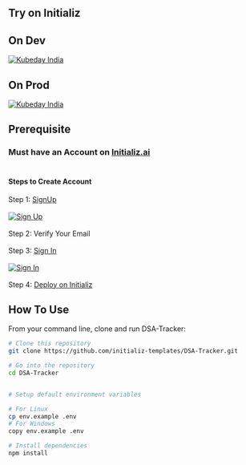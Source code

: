 ## Try on Initializ

## On Dev 
[![Kubeday India](https://res.cloudinary.com/daosik5yi/image/upload/f_auto,q_auto/pntsnjpa1sxbc2d02q9n)](https://console.dev.initializ.ai/create-app/?clone=https://github.com/initializ-templates/DSA-Tracker&repo_name=DSA-Tracker&description=♾%20This%20app%20keeps%20Personalised%20track%20of%20questions%20completed%20in%20dsa%20preparation&github=true)

## On Prod 
[![Kubeday India](https://res.cloudinary.com/daosik5yi/image/upload/f_auto,q_auto/pntsnjpa1sxbc2d02q9n)](https://console.initializ.ai/create-app/?clone=https://github.com/initializ-templates/DSA-Tracker&repo_name=DSA-Tracker&description=♾%20This%20app%20keeps%20Personalised%20track%20of%20questions%20completed%20in%20dsa%20preparation&github=true)

## Prerequisite 
### Must have an Account on [Initializ.ai](https://console.initializ.ai/register/)<br><br>

#### Steps to Create Account
 Step 1: [SignUp](https://console.initializ.ai/register/) <br>
 <br>[![Sign Up](https://res.cloudinary.com/dd4xje8fc/image/upload/v1717773727/image_1_eaxyhp.png)](https://console.initializ.ai/register/)<br><br>
 Step 2: Verify Your Email<br><br>
 Step 3: [Sign In](https://console.initializ.ai/login/) <br><br>[![Sign In](https://res.cloudinary.com/dd4xje8fc/image/upload/v1717773726/image_2_pi56ah.png)](https://console.initializ.ai/login/)<br><br>
 Step 4: [Deploy on Initializ](https://console.initializ.ai/create-app/?clone=https://github.com/initializ-templates/DSA-Tracker&repo_name=DSA-Tracker&description=♾%20This%20app%20keeps%20Personalised%20track%20of%20questions%20completed%20in%20dsa%20preparation&github=true)


## How To Use 

From your command line, clone and run DSA-Tracker:

```bash
# Clone this repository
git clone https://github.com/initializ-templates/DSA-Tracker.git

# Go into the repository
cd DSA-Tracker


# Setup default environment variables

# For Linux
cp env.example .env
# For Windows
copy env.example .env

# Install dependencies
npm install
